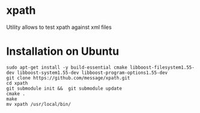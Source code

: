 xpath
=====

Utility allows to test xpath against xml files

# Installation on Ubuntu
```
sudo apt-get install -y build-essential cmake libboost-filesystem1.55-dev libboost-system1.55-dev libboost-program-options1.55-dev
git clone https://github.com/message/xpath.git
cd xpath
git submodule init &&  git submodule update
cmake .
make
mv xpath /usr/local/bin/
```
